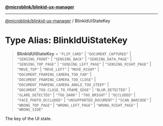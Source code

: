 [**@microblink/blinkid-ux-manager**](../README.md)

***

[@microblink/blinkid-ux-manager](../README.md) / BlinkIdUiStateKey

# Type Alias: BlinkIdUiStateKey

> **BlinkIdUiStateKey** = `"FLIP_CARD"` \| `"DOCUMENT_CAPTURED"` \| `"SENSING_FRONT"` \| `"SENSING_BACK"` \| `"SENSING_DATA_PAGE"` \| `"SENSING_TOP_PAGE"` \| `"SENSING_LEFT_PAGE"` \| `"SENSING_RIGHT_PAGE"` \| `"MOVE_TOP"` \| `"MOVE_LEFT"` \| `"MOVE_RIGHT"` \| `"DOCUMENT_FRAMING_CAMERA_TOO_FAR"` \| `"DOCUMENT_FRAMING_CAMERA_TOO_CLOSE"` \| `"DOCUMENT_FRAMING_CAMERA_ANGLE_TOO_STEEP"` \| `"DOCUMENT_TOO_CLOSE_TO_FRAME_EDGE"` \| `"BLUR_DETECTED"` \| `"GLARE_DETECTED"` \| `"TOO_DARK"` \| `"TOO_BRIGHT"` \| `"OCCLUDED"` \| `"FACE_PHOTO_OCCLUDED"` \| `"UNSUPPORTED_DOCUMENT"` \| `"SCAN_BARCODE"` \| `"WRONG_TOP_PAGE"` \| `"WRONG_LEFT_PAGE"` \| `"WRONG_RIGHT_PAGE"` \| `"WRONG_SIDE"`

The key of the UI state.
